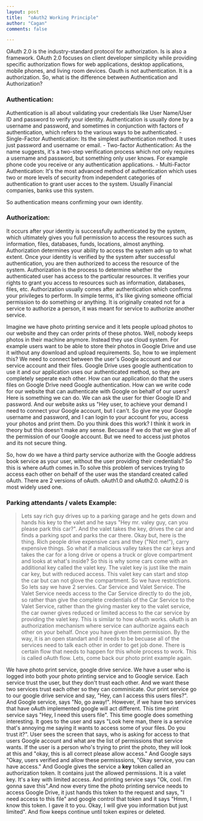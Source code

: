 ```yaml
---
layout: post
title:  "oAuth2 Working Principle"
author: "Cagan"
comments: false

---
```


OAuth 2.0 is the industry-standard protocol for authorization. Is is also a framework. OAuth 2.0 focuses on client developer simplicity while providing specific authorization flows for web applications, desktop applications, mobile phones, and living room devices. 
Oauth is not authentication. It is a authorization. So, what is the difference between Authentication and Authorization? 

### Authentication:
 Authentication is all about validating your credentials like User Name/User ID and password to verify your identity. Authentication is usually done by a username and password, and sometimes in conjunction with factors of authentication, which refers to the various ways to be authenticated. 
    - Single-Factor Authentication: Its the simplest authentication method. It uses just password and username or email.
    - Two-factor Authentication: As the name suggests, it's a two-step verification process which not only requires a username and password, but something only user knows. For example phone code you receive or any authentication applications.
    - Multi-Factor Authentication: It's the most advanced method of authentication which uses two or more levels of security from independent categories of authentication to grant user acces to the system. Usually Financial companies, banks use this system.

So authentication means confirming your own identity.

### Authorization:
It occurs after your identity is successfully authenticated by the system, which ultimately gives you full permission to access the resources such as information, files, databases, funds, locations, almost anything. Authorization determines your ability to access the system adn up to what extent. Once your identity is verified by the system after successful authentication, you are then authorized to access the resource of the system. 
Authorization is the process to determine whether the authenticated user has access to the particular resources. It verifies your rights to grant you access to resources such as information, databases, files, etc. Authorization usually comes after authentication which confirms your privileges to perform. In simple terms, it's like giving someone official permission to do something or anything. It is originally created not for a service to authorize a person, it was meant for service to authorize another service. 

Imagine we have photo printing service and it lets people upload photos to our website and they can order prints of these photos. Well, nobody keeps photos in their machine anymore. Instead they use cloud system. For example users want to be able to store their photos in Google Drive and use it without any download and upload requirements. So, how to we implement this? We need to connect between the user's Google account and our service account and their files. Google Drive uses google authentication  to use it and our application uses our authenticated method, so they are completely seperate each other. How can our application do that the users files on Google Drive need Google authentication. How can we write code for our website that can authenticate with Google on behalf of our users? Here is something we can do. We can ask the user for thier Google ID and password. And our website asks us "Hey user, to achieve your demand I need to connect your Google account, but I can't. So give me your Google username and password, and I can login to your account for you, access your photos and print them. Do you think does this work? I think it work in theory but this doesn't make any sense. Becuase if we do that we give all of the permission of our Google account. But we need to access just photos and its not secure thing. 

So, how do we have a third party service authorize with the Google address book service as your user, without the user providing their credentials? So this is where *oAuth* comes in.To solve this problem of services trying to access each other on behalf of the user was the standard created called oAuth.
There are 2 versions of oAuth. oAuth1.0 and oAuth2.0. oAuth2.0 is most widely used one.

### Parking attendants / valets Example:
> Lets say rich guy drives up to a parking garage and he gets down  and hands his key to the valet and he says "Hey mr. valey guy, can you please park this car?". And the valet takes the key, drives the car and finds a parking spot and parks the car there. Okay but, here is the thing. Rich people drive expensive cars and they ("Not me!"), carry expensive things. So what if a malicious valley takes the car keys and takes the car for a long drive or opens a truck or glove compartment and looks at what's inside? So this is why some cars come with an additional key called the valet key. The valet key is just like the main car key, but with reduced access. This valet key can start and stop the car but can not glove the compartment. So we have restrictions. So lets say we have 2 servies. Car Service and Valet Service. The Valet Service needs access to the Car Service directly to do the job, so rather than give the complete credentials of the Car Service to the Valet Service, rather than the giving master key to the valet service, the car owner gives reduced or limited access to the car service by providing the valet key. This is similar to how  oAuth works. oAuth is an authorization mechanism where service can authorize agains each other on your behalf. Once you have given them permission. By the way, it is an open standart and it needs to be becuase all of the services need to talk each other in order to get job done. There is certain flow that needs to happen for this whole process to work. This is called oAuth flow. Lets, come back our photo print example again.

We have photo print service, google drive service. We have a user who is logged into both your photo printing service and to Google service. Each service trust the user, but they don't trust each other. And we want these two services trust each other so they can comminicate. 
Our print service go to our google drive service and say, "Hey, can I access this users files?". And Google service, says "No, go away!". However, if we have two services that have oAuth implemented google will act different. This time print service says "Hey, I need this users file". This time google does something interesting. It goes to the user and says "Look here man, there is a service that's annoying me saying it wants to access some of your files. Do you trust it?". User sees the screen that says, who is asking for access to that users Google account and what are the list of permissions that service wants. If the user is a person who's trying to print the photo, they will look at this and "okay, this is all correct please allow access." And Google says "Okay, users verified and allow these permisssions, "Okay service, you can have access." And Google gives the service a **key** token called an authorization token. It contains just the allowed permissions. It is a valet key. It's a key with limited access. And printing service says "Ok, cool. I'm gonna save this".And now every time the photo printing service needs to access Google Drive, it just hands this token to the request and says, "I need access to this file" and google control that token and it says "Hmm, I know this token. I gave it to you. Okay, I will give you information but just limited". 
And flow keeps continue until token expires or deleted.















